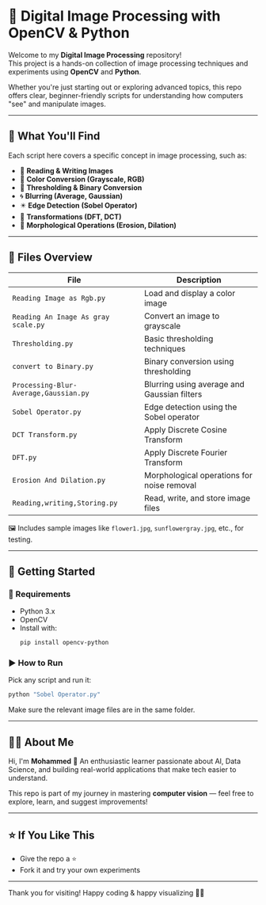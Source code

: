 # 🌆 Digital Image Processing with OpenCV & Python

Welcome to my **Digital Image Processing** repository!  
This project is a hands-on collection of image processing techniques and experiments using **OpenCV** and **Python**.

Whether you're just starting out or exploring advanced topics, this repo offers clear, beginner-friendly scripts for understanding how computers "see" and manipulate images.

---

## 🧠 What You'll Find

Each script here covers a specific concept in image processing, such as:

- 📸 **Reading & Writing Images**
- 🌈 **Color Conversion (Grayscale, RGB)**
- 🔳 **Thresholding & Binary Conversion**
- 🌀 **Blurring (Average, Gaussian)**
- ✴️ **Edge Detection (Sobel Operator)**
- 💠 **Transformations (DFT, DCT)**
- 🧼 **Morphological Operations (Erosion, Dilation)**

---

## 📁 Files Overview

| File                             | Description                                      |
|----------------------------------|--------------------------------------------------|
| `Reading Image as Rgb.py`        | Load and display a color image                  |
| `Reading An Inage As gray scale.py` | Convert an image to grayscale               |
| `Thresholding.py`                | Basic thresholding techniques                   |
| `convert to Binary.py`           | Binary conversion using thresholding            |
| `Processing-Blur-Average,Gaussian.py` | Blurring using average and Gaussian filters |
| `Sobel Operator.py`              | Edge detection using the Sobel operator         |
| `DCT Transform.py`               | Apply Discrete Cosine Transform                 |
| `DFT.py`                         | Apply Discrete Fourier Transform                |
| `Erosion And Dilation.py`        | Morphological operations for noise removal      |
| `Reading,writing,Storing.py`     | Read, write, and store image files              |

🖼️ Includes sample images like `flower1.jpg`, `sunflowergray.jpg`, etc., for testing.

---

## 🚀 Getting Started

### 🔧 Requirements

- Python 3.x
- OpenCV  
- Install with:
  ```bash
  pip install opencv-python
### ▶️ How to Run

Pick any script and run it:

```bash
python "Sobel Operator.py"
```

Make sure the relevant image files are in the same folder.

---

## 🙋‍♂️ About Me

Hi, I'm **Mohammed** 👋
An enthusiastic learner passionate about AI, Data Science, and building real-world applications that make tech easier to understand.

This repo is part of my journey in mastering **computer vision** — feel free to explore, learn, and suggest improvements!

---

## ⭐️ If You Like This

* Give the repo a ⭐️
* Fork it and try your own experiments

---

Thank you for visiting!
Happy coding & happy visualizing 🎨✨

```


